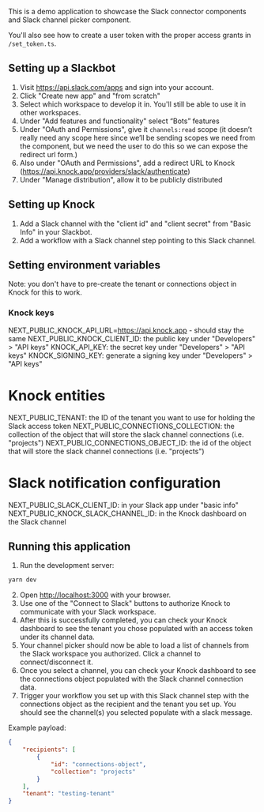 This is a demo application to showcase the Slack connector components and Slack channel picker component.

You'll also see how to create a user token with the proper access grants in `/set_token.ts`.

## Setting up a Slackbot

1. Visit https://api.slack.com/apps and sign into your account.
2. Click "Create new app" and "from scratch"
3. Select which workspace to develop it in. You'll still be able to use it in other workspaces.
4. Under "Add features and functionality" select “Bots” features
5. Under "OAuth and Permissions", give it `channels:read` scope (it doesn’t really need any scope here since we’ll be sending scopes we need from the component, but we need the user to do this so we can expose the redirect url form.)
6. Also under "OAuth and Permissions", add a redirect URL to Knock (https://api.knock.app/providers/slack/authenticate)
7. Under "Manage distribution", allow it to be publicly distributed

## Setting up Knock

1. Add a Slack channel with the "client id" and "client secret" from "Basic Info" in your Slackbot.
2. Add a workflow with a Slack channel step pointing to this Slack channel.

## Setting environment variables

Note: you don't have to pre-create the tenant or connections object in Knock for this to work.

### Knock keys
NEXT_PUBLIC_KNOCK_API_URL=https://api.knock.app - should stay the same
NEXT_PUBLIC_KNOCK_CLIENT_ID: the public key under "Developers" > "API keys"
KNOCK_API_KEY: the secret key under "Developers" > "API keys"
KNOCK_SIGNING_KEY: generate a signing key under "Developers" > "API keys"

# Knock entities
NEXT_PUBLIC_TENANT: the ID of the tenant you want to use for holding the Slack access token
NEXT_PUBLIC_CONNECTIONS_COLLECTION: the collection of the object that will store the slack channel connections (i.e. "projects")
NEXT_PUBLIC_CONNECTIONS_OBJECT_ID: the id of the object that will store the slack channel connections (i.e. "projects")

# Slack notification configuration
NEXT_PUBLIC_SLACK_CLIENT_ID: in your Slack app under "basic info"
NEXT_PUBLIC_KNOCK_SLACK_CHANNEL_ID: in the Knock dashboard on the Slack channel


## Running this application

1. Run the development server:
```bash
yarn dev
```

2. Open [http://localhost:3000](http://localhost:3000) with your browser.
3. Use one of the "Connect to Slack" buttons to authorize Knock to communicate with your Slack workspace.
4. After this is successfully completed, you can check your Knock dashboard to see the tenant you chose populated with an access token under its channel data.
5. Your channel picker should now be able to load a list of channels from the Slack workspace you authorized. Click a channel to connect/disconnect it.
6. Once you select a channel, you can check your Knock dashboard to see the connections object populated with the Slack channel connection data.
7. Trigger your workflow you set up with this Slack channel step with the connections object as the recipient and the tenant you set up. You should see the channel(s) you selected populate with a slack message.

Example payload:
```json
{
	"recipients": [
		{
			"id": "connections-object",
			"collection": "projects"
		}
	],
	"tenant": "testing-tenant"
}
```
